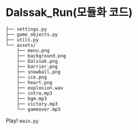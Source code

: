 # Dalssak_Run(모듈화 코드)
```├── main.py
├── settings.py
├── game_objects.py
├── utils.py
└── assets/
    ├── menu.png
    ├── background.png
    ├── Dalssak.png
    ├── barrier.png
    ├── snowball.png
    ├── ice.png
    ├── heart.png
    ├── explosion.wav
    ├── intro.mp3
    ├── bgm.mp3
    ├── victory.mp3
    └── gameover.mp3
```
Play! `main.py`
